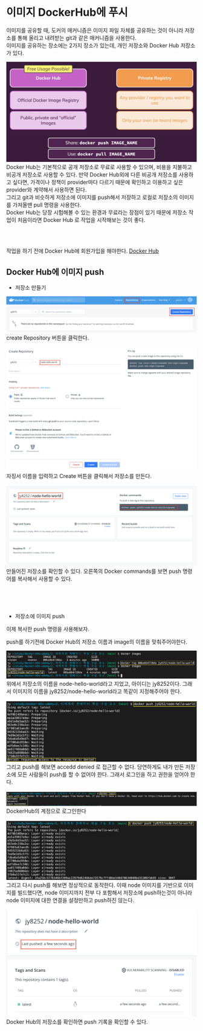 # 이미지 DockerHub에 푸시

이미지를 공유할 때, 도커의 매커니즘은 이미지 파일 자체를 공유하는 것이 아니라 저장소를 통해 올리고 내려받는 git과 같은 매커니즘을 사용한다. <br/>
이미지를 공유하는 장소에는 2가지 장소가 있는데, 개인 저장소와 Docker Hub 저장소가 있다. 

<img src="image/13/docker hub and private registry.png">
Docker Hub는 기본적으로 공개 저장소로 무료로 사용할 수 있으며, 비용을 지불하고 비공개 저장소로 사용할 수 있다.
만약 Docker Hub외에 다른 비공개 저장소를 사용하고 싶다면, 가격이나 정책이 provider마다 다르기 때문에 확인하고 이용하고 싶은 provider와 계약해서 사용하면 된다.<br/>
그리고 git과 비슷하게 저장소에 이미지를 push해서 저장하고 로컬로 저장소의 이미지를 가져올땐 pull 명령을 사용한다.<br/>
Docker Hub는 당장 시험해볼 수 있는 환경과 무료라는 장점이 있기 때문에 저장소 작업이 처음이라면 Docker Hub 로 작업을 시작해보는 것이 좋다.

<br/><br/>

작업을 하기 전에 Docker Hub에 회원가입을 해야한다.
[Docker Hub](https://hub.docker.com/)

## Docker Hub에 이미지 push

* 저장소 만들기

<img src="image/13/create repository.png">
create Repository 버튼을 클릭한다.<br/><br/>

<img src="image/13/create repository2.png">
자징서 이름을 입력하고 Create 버튼을 클릭해서 저장소를 만든다.<br/><br/>

<img src="image/13/create repository3.png">
만들어진 저장소를 확인할 수 있다. 오른쪽의 Docker commands를 보면 push 명령어를 복사해서 사용할 수 있다.

<br/><br/><br/>

* 저장소에 이미지 push

이제 복사한 push 명령을 사용해보자.

push를 하기전에 Docker Hub의 저장소 이름과 image의 이름을 맞춰주어야한다. 

<img src="image/13/image tagging.png">
위에서 저장소의 이름을 node-hello-world라고 지었고, 아이디는 jy8252이다. 그래서 이미지의 이름을 jy8252/node-hello-world라고 똑같이 지정해주어야 한다.<br/><br/>

<img src="image/13/push-denied.png">
그리고 push를 해보면 accedd denied 로 접근할 수 없다. 당연하게도 내가 만든 저장소에 모든 사람들이 push를 할 수 없어야 한다. 그래서 로그인을 하고 권한을 얻어야 한다.<br/><br/>

<img src="image/13/login.png">
DockerHub의 계정으로 로그인한다<br/><br/>

<img src="image/13/push.png">
그리고 다시 push를 해보면 정상적으로 동작한다. 이때 node 이미지를 기반으로 이미지를 빌드했다면, node 이미지까지 전부 다 포함해서 저장소에 push하는것이 아니라 node 이미지에 대한 연결을 설정만하고 push하진 않는다.<br/><br/>

<img src="image/13/check push.png">
Docker Hub의 저장소를 확인하면 push 기록을 확인할 수 있다.





